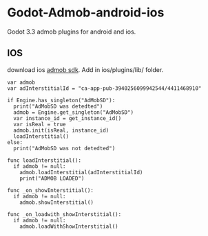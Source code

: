 # Godot-Admob-android-ios

Godot 3.3 admob plugins for android and ios.


## IOS
download ios [admob sdk](https://drive.google.com/file/d/1xPNys1MWJDaGt-plIXAGVVpB6dsP-pVE/view?usp=sharing).
Add in ios/plugins/lib/ folder.

```
var admob
var adInterstitialId = "ca-app-pub-3940256099942544/4411468910"
```
```
if Engine.has_singleton("AdMobSD"):
  print("AdMobSD was detedted")
  admob = Engine.get_singleton("AdMobSD")
  var instance_id = get_instance_id()
  var isReal = true
  admob.init(isReal, instance_id)
  loadInterstitial()
else:
  print("AdMobSD was not detedted")
```

```
func loadInterstitial():
  if admob != null:
    admob.loadInterstitial(adInterstitialId)
    print("ADMOB LOADED")
```
```
func _on_showInterstitial():
  if admob != null:
    admob.showInterstitial()
```
```
func _on_loadwith_showInterstitial():
  if admob != null:
    admob.loadWithShowInterstitial()
```
